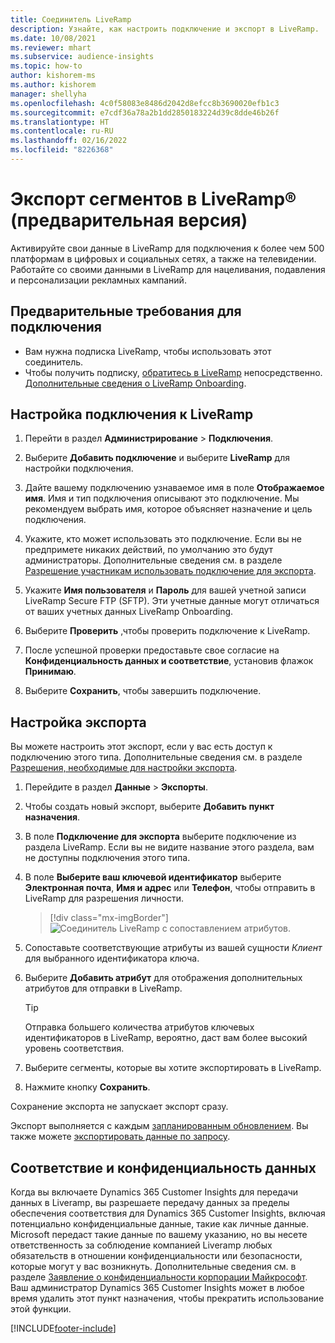 ```yaml
---
title: Соединитель LiveRamp
description: Узнайте, как настроить подключение и экспорт в LiveRamp.
ms.date: 10/08/2021
ms.reviewer: mhart
ms.subservice: audience-insights
ms.topic: how-to
author: kishorem-ms
ms.author: kishorem
manager: shellyha
ms.openlocfilehash: 4c0f58083e8486d2042d8efcc8b3690020efb1c3
ms.sourcegitcommit: e7cdf36a78a2b1dd2850183224d39c8dde46b26f
ms.translationtype: HT
ms.contentlocale: ru-RU
ms.lasthandoff: 02/16/2022
ms.locfileid: "8226368"
---
```

# <a name="export-segments-to-liverampreg-preview"></a>Экспорт сегментов в LiveRamp&reg; (предварительная версия)

Активируйте свои данные в LiveRamp для подключения к более чем 500 платформам в цифровых и социальных сетях, а также на телевидении. Работайте со своими данными в LiveRamp для нацеливания, подавления и персонализации рекламных кампаний.

## <a name="prerequisites-for-a-connection"></a>Предварительные требования для подключения

- Вам нужна подписка LiveRamp, чтобы использовать этот соединитель.
- Чтобы получить подписку, [обратитесь в LiveRamp](https://liveramp.com/contact/) непосредственно. [Дополнительные сведения о LiveRamp Onboarding](https://liveramp.com/our-platform/data-onboarding/).

## <a name="set-up-connection-to-liveramp"></a>Настройка подключения к LiveRamp

1. Перейти в раздел **Администрирование** > **Подключения**.

1. Выберите **Добавить подключение** и выберите **LiveRamp** для настройки подключения.

1. Дайте вашему подключению узнаваемое имя в поле **Отображаемое имя**. Имя и тип подключения описывают это подключение. Мы рекомендуем выбрать имя, которое объясняет назначение и цель подключения.

1. Укажите, кто может использовать это подключение. Если вы не предпримете никаких действий, по умолчанию это будут администраторы. Дополнительные сведения см. в разделе [Разрешение участникам использовать подключение для экспорта](connections.md#allow-contributors-to-use-a-connection-for-exports).

1. Укажите **Имя пользователя** и **Пароль** для вашей учетной записи LiveRamp Secure FTP (SFTP).
Эти учетные данные могут отличаться от ваших учетных данных LiveRamp Onboarding.

1. Выберите **Проверить** ,чтобы проверить подключение к LiveRamp.

1. После успешной проверки предоставьте свое согласие на **Конфиденциальность данных и соответствие**, установив флажок **Принимаю**.

1. Выберите **Сохранить**, чтобы завершить подключение.

## <a name="configure-an-export"></a>Настройка экспорта

Вы можете настроить этот экспорт, если у вас есть доступ к подключению этого типа. Дополнительные сведения см. в разделе [Разрешения, необходимые для настройки экспорта](export-destinations.md#set-up-a-new-export).

1. Перейдите в раздел **Данные** > **Экспорты**.

1. Чтобы создать новый экспорт, выберите **Добавить пункт назначения**.

1. В поле **Подключение для экспорта** выберите подключение из раздела LiveRamp. Если вы не видите название этого раздела, вам не доступны подключения этого типа.

1. В поле **Выберите ваш ключевой идентификатор** выберите **Электронная почта**, **Имя и адрес** или **Телефон**, чтобы отправить в LiveRamp для разрешения личности.
   > [!div class="mx-imgBorder"]
   > ![Соединитель LiveRamp с сопоставлением атрибутов.](media/export-liveramp-segments.png "Соединитель LiveRamp с сопоставлением атрибутов")

1. Сопоставьте соответствующие атрибуты из вашей сущности *Клиент* для выбранного идентификатора ключа.

1. Выберите **Добавить атрибут** для отображения дополнительных атрибутов для отправки в LiveRamp.

   > [!TIP]
   > Отправка большего количества атрибутов ключевых идентификаторов в LiveRamp, вероятно, даст вам более высокий уровень соответствия.

1. Выберите сегменты, которые вы хотите экспортировать в LiveRamp.

1. Нажмите кнопку **Сохранить**.

Сохранение экспорта не запускает экспорт сразу.

Экспорт выполняется с каждым [запланированным обновлением](system.md#schedule-tab). Вы также можете [экспортировать данные по запросу](export-destinations.md#run-exports-on-demand). 


## <a name="data-privacy-and-compliance"></a>Соответствие и конфиденциальность данных

Когда вы включаете Dynamics 365 Customer Insights для передачи данных в Liveramp, вы разрешаете передачу данных за пределы обеспечения соответствия для Dynamics 365 Customer Insights, включая потенциально конфиденциальные данные, такие как личные данные. Microsoft передаст такие данные по вашему указанию, но вы несете ответственность за соблюдение компанией Liveramp любых обязательств в отношении конфиденциальности или безопасности, которые могут у вас возникнуть. Дополнительные сведения см. в разделе [Заявление о конфиденциальности корпорации Майкрософт](https://go.microsoft.com/fwlink/?linkid=396732).
Ваш администратор Dynamics 365 Customer Insights может в любое время удалить этот пункт назначения, чтобы прекратить использование этой функции.

[!INCLUDE[footer-include](../includes/footer-banner.md)]
